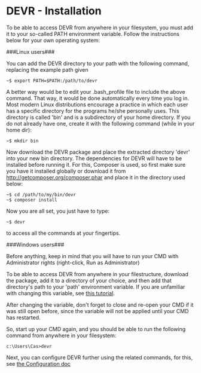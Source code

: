 DEVR - Installation
========================================================================================================================

To be able to access DEVR from anywhere in your filesystem, you must add it to your so-called PATH environment variable.
Follow the instructions below for your own operating system:


###Linux users###

You can add the DEVR directory to your path with the following command, replacing the example path given

``~$ export PATH=$PATH:/path/to/devr``

A better way would be to edit your .bash_profile file to include the above command. That way, it would be done
automatically every time you log in. Most modern Linux distributions encourage a practice in which each user has a
specific directory for the programs he/she personally uses. This directory is called 'bin' and is a subdirectory of
your home directory. If you do not already have one, create it with the following command (while in your home dir):

``~$ mkdir bin``

Now download the DEVR package and place the extracted directory 'devr' into your new bin directory.
The dependencies for DEVR will have to be installed before running it. For this, Composer is used, so first make sure
you have it installed globally or download it from http://getcomposer.org/composer.phar and place it in the directory
used below:

```
~$ cd /path/to/my/bin/devr
~$ composer install
```

Now you are all set, you just have to type:

``~$ devr``

to access all the commands at your fingertips.


###Windows users###

Before anything, keep in mind that you will have to run your CMD with Administrator rights (right-click, Run as Administrator)

To be able to access DEVR from anywhere in your filestructure, download the package, add it to a directory of your choice,
and then add that directory's path to your 'path' environment variable. If you are unfamiliar with changing this variable,
see [this tutorial](http://www.computerhope.com/issues/ch000549.htm#0).

After changing the variable, don't forget to close and re-open your CMD if it was still open before, since the variable
will not be applied until your CMD has restarted.

So, start up your CMD again, and you should be able to run the following command from anywhere in your filesystem:

``c:\Users\Cas>devr``


Next, you can configure DEVR further using the related commands, for this, see [the Configuration doc](2-Configuration.md)
